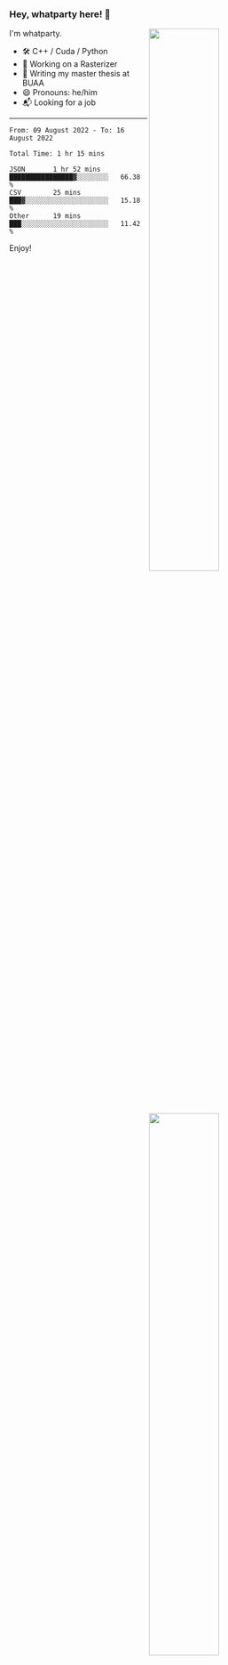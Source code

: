 ### Hey, whatparty here! 👋

[<img align="right" width="50%" src="https://github-readme-stats-ouuan.vercel.app/api?username=whatparty&theme=dark&show_icons=true">](https://metrics.lecoq.io/whatparty#gh-dark-mode-only)
[<img align="right" width="50%" src="https://github-readme-stats-ouuan.vercel.app/api?username=whatparty&show_icons=true">](https://metrics.lecoq.io/whatparty#gh-light-mode-only)

I'm whatparty.

- 🛠️ C++ / Cuda / Python 
- 🔭 Working on a Rasterizer
- 🌱 Writing my master thesis at BUAA
- 😄 Pronouns: he/him
- 📬 Looking for a job

---

<!--START_SECTION:waka-->

```text
From: 09 August 2022 - To: 16 August 2022

Total Time: 1 hr 15 mins

JSON       1 hr 52 mins    ████████████████▓░░░░░░░░   66.38 %
CSV        25 mins         ███▓░░░░░░░░░░░░░░░░░░░░░   15.18 %
Other      19 mins         ███░░░░░░░░░░░░░░░░░░░░░░   11.42 %
```

<!--END_SECTION:waka-->

Enjoy!
